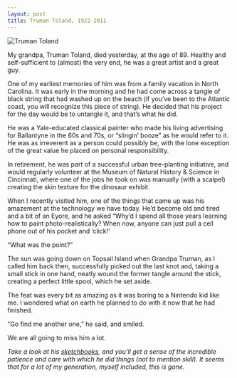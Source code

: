 ```yaml
---
layout: post
title: Truman Toland, 1922-2011
---
```


![Truman Toland](https://s3.amazonaws.com/zachphillips/truman.jpg)

My grandpa, Truman Toland, died yesterday, at the age of 89. Healthy and self-sufficient to (almost) the very end, he was a great artist and a great guy.

One of my earliest memories of him was from a family vacation in North Carolina. It was early in the morning and he had come across a tangle of black string that had washed up on the beach (if you’ve been to the Atlantic coast, you will recognize this piece of string). He decided that his project for the day would be to untangle it, and that’s what he did.

He was a Yale-educated classical painter who made his living advertising for Ballantyne in the 60s and 70s, or “slingin’ booze” as he would refer to it. He was as irreverent as a person could possibly be, with the lone exception of the great value he placed on personal responsibility.

In retirement, he was part of a successful urban tree-planting initiative, and would regularly volunteer at the Museum of Natural History & Science in Cincinnati, where one of the jobs he took on was manually (with a scalpel) creating the skin texture for the dinosaur exhibit.

When I recently visited him, one of the things that came up was his amazement at the technology we have today. He’d become old and tired and a bit of an Eyore, and he asked “Why’d I spend all those years learning how to paint photo-realistically? When now, anyone can just pull a cell phone out of his pocket and ‘click!'

“What was the point?”

The sun was going down on Topsail Island when Grandpa Truman, as I called him back then, successfully picked out the last knot and, taking a small stick in one hand, neatly wound the former tangle around the stick, creating a perfect little spool, which he set aside.

The feat was every bit as amazing as it was boring to a Nintendo kid like me. I wondered what on earth he planned to do with it now that he had finished.

“Go find me another one,” he said, and smiled.

We are all going to miss him a lot.


_Take a look at his [sketchbooks](http://www.flickr.com/photos/zphillips/sets/72157594484947180/), and you’ll get a sense of the incredible patience and care with which he did things (not to mention skill). It seems that for a lot of my generation, myself included, this is gone._
